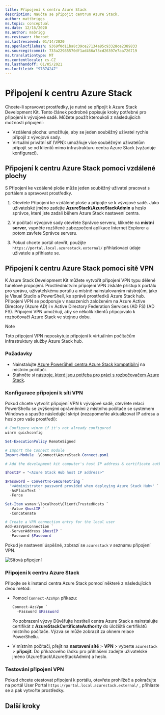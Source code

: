 ```yaml
---
title: Připojení k centru Azure Stack
description: Naučte se připojit centrum Azure Stack.
author: mattbriggs
ms.topic: conceptual
ms.date: 12/16/2020
ms.author: mabrigg
ms.reviewer: thoroet
ms.lastreviewed: 01/14/2020
ms.openlocfilehash: 9369f0d11ba8c39ce27134a85c93328ce2389833
ms.sourcegitcommit: 733a22985570df1ad466a73cd26397e7aa726719
ms.translationtype: MT
ms.contentlocale: cs-CZ
ms.lasthandoff: 01/05/2021
ms.locfileid: "97874247"
---
```

# <a name="connect-to-azure-stack-hub"></a>Připojení k centru Azure Stack

Chcete-li spravovat prostředky, je nutné se připojit k Azure Stack Development Kit. Tento článek podrobně popisuje kroky potřebné pro připojení k vývojové sadě. Můžete použít kteroukoli z následujících možností připojení:

* Vzdálená plocha: umožňuje, aby se jeden souběžný uživatel rychle připojil z vývojové sady.
* Virtuální privátní síť (VPN): umožňuje více souběžným uživatelům připojit se od klientů mimo infrastrukturu centra Azure Stack (vyžaduje konfiguraci).

## <a name="connect-to-azure-stack-hub-with-remote-desktop"></a>Připojení k centru Azure Stack pomocí vzdálené plochy
S Připojení ke vzdálené ploše může jeden souběžný uživatel pracovat s portálem a spravovat prostředky.

1. Otevřete Připojení ke vzdálené ploše a připojte se k vývojové sadě. Jako uživatelské jméno zadejte **AzureStack\AzureStackAdmin** a heslo správce, které jste zadali během Azure Stack nastavení centra.  

2. V počítači vývojové sady otevřete Správce serveru, klikněte na **místní server**, vypněte rozšířené zabezpečení aplikace Internet Explorer a potom zavřete Správce serveru.

3. Pokud chcete portál otevřít, použijte `https://portal.local.azurestack.external/` přihlašovací údaje uživatele a přihlaste se.


## <a name="connect-to-azure-stack-hub-with-vpn"></a>Připojení k centru Azure Stack pomocí sítě VPN

K Azure Stack Development Kit můžete vytvořit připojení VPN typu dělené tunelové propojení. Prostřednictvím připojení VPN získáte přístup k portálu pro správu, uživatelskému portálu a místně nainstalovaným nástrojům, jako je Visual Studio a PowerShell, ke správě prostředků Azure Stack hub. Připojení VPN se podporuje v nasazeních založeném na Azure Active Directory (Azure AD) i v Active Directory Federation Services (AD FS) (AD FS). Připojení VPN umožňují, aby se několik klientů připojovalo k rozbočovači Azure Stack ve stejnou dobu. 

> [!NOTE] 
> Toto připojení VPN neposkytuje připojení k virtuálním počítačům infrastruktury služby Azure Stack hub. 

### <a name="prerequisites"></a>Požadavky

* Nainstalujte [Azure PowerShell centra Azure Stack kompatibilní](../operator/powershell-install-az-module.md) na místním počítači.  
* Stáhněte si [nástroje, které jsou potřeba pro práci s rozbočovačem Azure Stack](../operator/azure-stack-powershell-download.md). 

### <a name="configure-vpn-connectivity"></a>Konfigurace připojení k síti VPN

Pokud chcete vytvořit připojení VPN k vývojové sadě, otevřete relaci PowerShellu se zvýšenými oprávněními z místního počítače se systémem Windows a spusťte následující skript (nezapomeňte aktualizovat IP adresu a heslo pro vaše prostředí):

```powershell 
# Configure winrm if it's not already configured
winrm quickconfig  

Set-ExecutionPolicy RemoteSigned

# Import the Connect module
Import-Module .\Connect\AzureStack.Connect.psm1 

# Add the development kit computer's host IP address & certificate authority (CA) to the list of trusted hosts. Make sure to update the IP address and password values for your environment. 

$hostIP = "<Azure Stack Hub host IP address>"

$Password = ConvertTo-SecureString `
  "<Administrator password provided when deploying Azure Stack Hub>" `
  -AsPlainText `
  -Force

Set-Item wsman:\localhost\Client\TrustedHosts `
  -Value $hostIP `
  -Concatenate

# Create a VPN connection entry for the local user
Add-AzsVpnConnection `
  -ServerAddress $hostIP `
  -Password $Password

```

Pokud je nastavení úspěšné, zobrazí se `azurestack` v seznamu připojení VPN.

![Síťová připojení](media/azure-stack-connect-azure-stack/image3.png)  

### <a name="connect-to-azure-stack-hub"></a>Připojení k centru Azure Stack

Připojte se k instanci centra Azure Stack pomocí některé z následujících dvou metod:  

* Pomocí `Connect-AzsVpn` příkazu: 
    
  ```powershell
  Connect-AzsVpn `
    -Password $Password
  ```

  Po zobrazení výzvy Důvěřujte hostiteli centra Azure Stack a nainstalujte certifikát z **AzureStackCertificateAuthority** do úložiště certifikátů místního počítače. Výzva se může zobrazit za oknem relace PowerShellu. 

* V místním počítači, přejít na **nastavení sítě**  >  **VPN** > vyberte `azurestack`  >  **připojit**. Do příkazového řádku pro přihlášení zadejte uživatelské jméno (AzureStack\AzureStackAdmin) a heslo.

### <a name="test-the-vpn-connectivity"></a>Testování připojení VPN

Pokud chcete otestovat připojení k portálu, otevřete prohlížeč a pokračujte na portál User Portal `https://portal.local.azurestack.external/` , přihlaste se a pak vytvořte prostředky.  

## <a name="next-steps"></a>Další kroky



